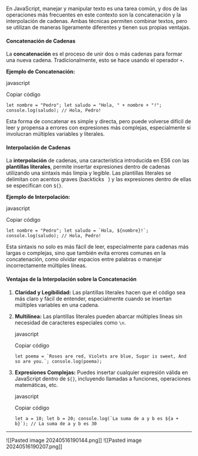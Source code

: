 En JavaScript, manejar y manipular texto es una tarea común, y dos de las operaciones más frecuentes en este contexto son la concatenación y la interpolación de cadenas. Ambas técnicas permiten combinar textos, pero se utilizan de maneras ligeramente diferentes y tienen sus propias ventajas.

#### Concatenación de Cadenas

La **concatenación** es el proceso de unir dos o más cadenas para formar una nueva cadena. Tradicionalmente, esto se hace usando el operador `+`.

**Ejemplo de Concatenación:**

javascript

Copiar código

`let nombre = "Pedro"; let saludo = "Hola, " + nombre + "!";  console.log(saludo); // Hola, Pedro!`

Esta forma de concatenar es simple y directa, pero puede volverse difícil de leer y propensa a errores con expresiones más complejas, especialmente si involucran múltiples variables y literales.

#### Interpolación de Cadenas

La **interpolación** de cadenas, una característica introducida en ES6 con las **plantillas literales**, permite insertar expresiones dentro de cadenas utilizando una sintaxis más limpia y legible. Las plantillas literales se delimitan con acentos graves (backticks ` `) y las expresiones dentro de ellas se especifican con `${}`.

**Ejemplo de Interpolación:**

javascript

Copiar código

``let nombre = "Pedro"; let saludo = `Hola, ${nombre}!`;  console.log(saludo); // Hola, Pedro!``

Esta sintaxis no solo es más fácil de leer, especialmente para cadenas más largas o complejas, sino que también evita errores comunes en la concatenación, como olvidar espacios entre palabras o manejar incorrectamente múltiples líneas.

#### Ventajas de la Interpolación sobre la Concatenación

1. **Claridad y Legibilidad:** Las plantillas literales hacen que el código sea más claro y fácil de entender, especialmente cuando se insertan múltiples variables en una cadena.
    
2. **Multilínea:** Las plantillas literales pueden abarcar múltiples líneas sin necesidad de caracteres especiales como `\n`.
    
    javascript
    
    Copiar código
    
    ``let poema = `Roses are red, Violets are blue, Sugar is sweet, And so are you.`; console.log(poema);``
    
3. **Expresiones Complejas:** Puedes insertar cualquier expresión válida en JavaScript dentro de `${}`, incluyendo llamadas a funciones, operaciones matemáticas, etc.
    
    javascript
    
    Copiar código
    
    ``let a = 10; let b = 20; console.log(`La suma de a y b es ${a + b}`); // La suma de a y b es 30``


---
![[Pasted image 20240516190144.png]]
![[Pasted image 20240516190207.png]]

